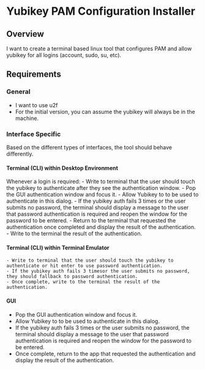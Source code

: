 # Yubikey PAM Configuration Installer

## Overview

I want to create a terminal based linux tool that configures PAM and allow yubikey for all logins (account, sudo, su, etc).

## Requirements

### General

- I want to use u2f
- For the initial version, you can assume the yubikey will always be in the machine.

### Interface Specific

Based on the different types of interfaces, the tool should behave differently.

#### Terminal (CLI) within Desktop Environment

Whenever a login is required:
    - Write to terminal that the user should touch the yubikey to authenticate after they see the authentication window.
    - Pop the GUI authentication window and focus it.
    - Allow Yubikey to to be used to authenticate in this dialog.
    - If the yubikey auth fails 3 times or the user submits no password, the terminal should display a message to the user that password authentication is required and reopen the window for the password to be entered.
    - Return to the terminal that requested the authentication once completed and display the result of the authentication.
    - Write to the terminal the result of the authentication.

#### Terminal (CLI) within Terminal Emulator

    - Write to terminal that the user should touch the yubikey to authenticate or hit enter to use password authentication.
    - If the yubikey auth fails 3 timesor the user submits no password, they should fallback to password authentication.
    - Once complete, write to the terminal the result of the authentication.

#### GUI

- Pop the GUI authentication window and focus it.
- Allow Yubikey to to be used to authenticate in this dialog.
- If the yubikey auth fails 3 times or the user submits no password, the terminal should display a message to the user that password authentication is required and reopen the window for the password to be entered.
- Once complete, return to the app that requested the authentication and display the result of the authentication.
